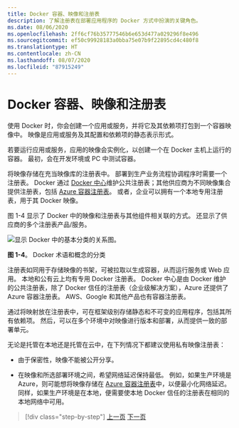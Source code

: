 ```yaml
---
title: Docker 容器、映像和注册表
description: 了解注册表在部署应用程序的 Docker 方式中扮演的关键角色。
ms.date: 08/06/2020
ms.openlocfilehash: 2ff6cf76b35777546b6e653d477a029296f8e496
ms.sourcegitcommit: ef50c99928183a0bba75e07b9f22895cd4c480f8
ms.translationtype: HT
ms.contentlocale: zh-CN
ms.lasthandoff: 08/07/2020
ms.locfileid: "87915249"
---
```

# <a name="docker-containers-images-and-registries"></a>Docker 容器、映像和注册表

使用 Docker 时，你会创建一个应用或服务，并将它及其依赖项打包到一个容器映像中。 映像是应用或服务及其配置和依赖项的静态表示形式。

若要运行应用或服务，应用的映像会实例化，以创建一个在 Docker 主机上运行的容器。 最初，会在开发环境或 PC 中测试容器。

将映像存储在充当映像库的注册表中。 部署到生产业务流程协调程序时需要一个注册表。 Docker 通过 [Docker 中心](https://hub.docker.com/)维护公共注册表；其他供应商为不同映像集合提供注册表，包括 [Azure 容器注册表](https://azure.microsoft.com/services/container-registry/)。 或者，企业可以拥有一个本地专用注册表，用于其 Docker 映像。

图 1-4 显示了 Docker 中的映像和注册表与其他组件相关联的方式。 还显示了供应商的多个注册表产品/服务。

![显示 Docker 中的基本分类的关系图。](./media/docker-containers-images-and-registries/taxonomy-docker-terms-concepts.png)

**图 1-4**。 Docker 术语和概念的分类

注册表如同用于存储映像的书架，可被拉取以生成容器，从而运行服务或 Web 应用。 本地和公有云上均有专用 Docker 注册表。 Docker 中心是由 Docker 维护的公共注册表，除了 Docker 信任的注册表（企业级解决方案），Azure 还提供了 Azure 容器注册表。 AWS、Google 和其他产品也有容器注册表。

通过将映射放在注册表中，可在框架级别存储静态和不可变的应用程序，包括其所有依赖项。 然后，可以在多个环境中对映像进行版本和部署，从而提供一致的部署单元。

无论是托管在本地还是托管在云中，在下列情况下都建议使用私有映像注册表：

- 由于保密性，映像不能被公开分享。

- 在映像和所选部署环境之间，希望网络延迟保持最低。 例如，如果生产环境是 Azure，则可能想将映像存储在 [Azure 容器注册表](https://azure.microsoft.com/services/container-registry/)中，以便最小化网络延迟。 同样，如果生产环境是在本地，便需要使本地 Docker 信任的注册表在相同的本地网络中可用。

>[!div class="step-by-step"]
>[上一页](docker-terminology.md)
>[下一页](road-to-modern-applications-based-on-containers.md)
